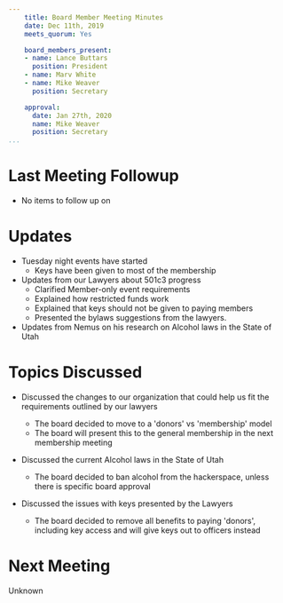 ```yaml
---
    title: Board Member Meeting Minutes
    date: Dec 11th, 2019
    meets_quorum: Yes

    board_members_present:
    - name: Lance Buttars
      position: President
    - name: Marv White
    - name: Mike Weaver
      position: Secretary

    approval:
      date: Jan 27th, 2020
      name: Mike Weaver
      position: Secretary
...
```

# Last Meeting Followup
- No items to follow up on

# Updates
- Tuesday night events have started
    - Keys have been given to most of the membership
- Updates from our Lawyers about 501c3 progress
    - Clarified Member-only event requirements
    - Explained how restricted funds work
    - Explained that keys should not be given to paying members
    - Presented the bylaws suggestions from the lawyers.
- Updates from Nemus on his research on Alcohol laws in the State of Utah

# Topics Discussed
- Discussed the changes to our organization that could help us fit the requirements outlined by our lawyers
    - The board decided to move to a 'donors' vs 'membership' model
    - The board will present this to the general membership in the next membership meeting

- Discussed the current Alcohol laws in the State of Utah
    - The board decided to ban alcohol from the hackerspace, unless there is specific board approval

- Discussed the issues with keys presented by the Lawyers
    - The board decided to remove all benefits to paying 'donors', including key access and will give keys out to officers instead

# Next Meeting
Unknown
